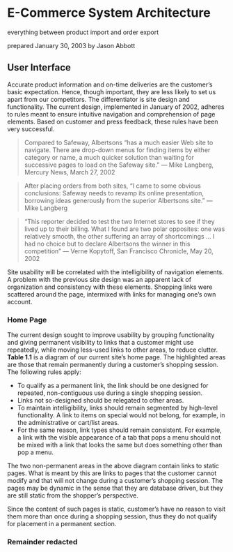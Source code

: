 # E-Commerce System Architecture
everything between product import and order export

prepared January 30, 2003 by Jason Abbott

## User Interface
Accurate product information and on-time deliveries are the customer’s basic expectation.  Hence, though important, they are less likely to set us apart from our competitors.  The differentiator is site design and functionality.  The current design, implemented in January of 2002, adheres to rules meant to ensure intuitive navigation and comprehension of page elements.  Based on customer and press feedback, these rules have been very successful.


> Compared to Safeway, Albertsons “has a much easier Web site to navigate. There are drop-down menus for finding items by either category or name, a much quicker solution than waiting for successive pages to load on the Safeway site.” — Mike Langberg, Mercury News, March 27, 2002

> After placing orders from both sites, “I came to some obvious conclusions: Safeway needs to revamp its online presentation, borrowing ideas generously from the superior Albertsons site.” — Mike Langberg

> “This reporter decided to test the two Internet stores to see if they lived up to their billing. What I found are two polar opposites: one was relatively smooth, the other suffering an array of shortcomings … I had no choice but to declare Albertsons the winner in this competition”
— Verne Kopytoff, San Francisco Chronicle, May 20, 2002 

Site usability will be correlated with the intelligibility of navigation elements.  A problem with the previous site design was an apparent lack of organization and consistency with these elements.  Shopping links were scattered around the page, intermixed with links for managing one’s own account.

### Home Page
The current design sought to improve usability by grouping functionality and giving permanent visibility to links that a customer might use repeatedly, while moving less-used links to other areas, to reduce clutter.  **Table 1.1** is a diagram of our current site’s home page.  The highlighted areas are those that remain permanently during a customer’s shopping session.  The following rules apply:

- To qualify as a permanent link, the link should be one designed for repeated, non-contiguous use during a single shopping session.
- Links not so-designed should be relegated to other areas.
- To maintain intelligibility, links should remain segmented by high-level functionality.  A link to items on special would not belong, for example, in the administrative or cart/list areas. 
- For the same reason, link types should remain consistent.  For example, a link with the visible appearance of a tab that pops a menu should not be mixed with a link that looks the same but does something other than pop a menu.

The two non-permanent areas in the above diagram contain links to static pages.  What is meant by this are links to pages that the customer cannot modify and that will not change during a customer’s shopping session.  The pages may be dynamic in the sense that they are database driven, but they are still static from the shopper’s perspective.

Since the content of such pages is static, customer’s have no reason to visit them more than once during a shopping session, thus they do not qualify for placement in a permanent section.

### Remainder redacted
